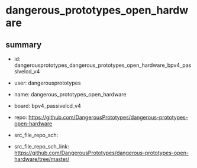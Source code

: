 # dangerous_prototypes_open_hardware
 
## summary 
* id: dangerousprototypes_dangerous_prototypes_open_hardware_bpv4_passivelcd_v4
* user: dangerousprototypes
* name: dangerous_prototypes_open_hardware
* board: bpv4_passivelcd_v4
* repo: https://github.com/DangerousPrototypes/dangerous-prototypes-open-hardware



* src_file_repo_sch: 
* src_file_repo_sch_link: https://github.com/DangerousPrototypes/dangerous-prototypes-open-hardware/tree/master/






